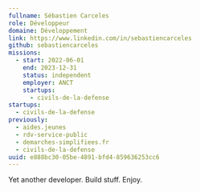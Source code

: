 ```yaml
---
fullname: Sébastien Carceles
role: Développeur
domaine: Développement
link: https://www.linkedin.com/in/sebastiencarceles
github: sebastiencarceles
missions:
  - start: 2022-06-01
    end: 2023-12-31
    status: independent
    employer: ANCT
    startups:
      - civils-de-la-defense
startups:
  - civils-de-la-defense
previously:
  - aides.jeunes
  - rdv-service-public
  - demarches-simplifiees.fr
  - civils-de-la-defense
uuid: e888bc30-05be-4891-bfd4-859636253cc6
---
```

Yet another developer. Build stuff. Enjoy.